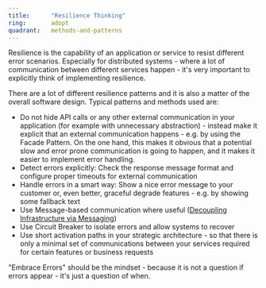 ```yaml
---
title:      "Resilience Thinking"
ring:       adopt
quadrant:   methods-and-patterns
---
```


Resilience is the capability of an application or service to resist different error scenarios. Especially for distributed systems - where a lot of communication between different services happen - it's very important to explicitly think of implementing resilience.

There are a lot of different resilience patterns and it is also a matter of the overall software design. Typical patterns and methods used are:

*   Do not hide API calls or any other external communication in your application (for example with unnecessary abstraction) - instead make it explicit that an external communication happens - e.g. by using the Facade Pattern. On the one hand, this makes it obvious that a potential slow and error prone communication is going to happen, and it makes it easier to implement error handling.
*   Detect errors explicitly: Check the response message format and configure proper timeouts for external communication
*   Handle errors in a smart way: Show a nice error message to your customer or, even better, graceful degrade features - e.g. by showing some fallback text
*   Use Message-based communication where useful ([Decoupling Infrastructure via Messaging](/methods-and-patterns/decoupling-infrastructure-via-messaging.html))
*   Use Circuit Breaker to isolate errors and allow systems to recover
*   Use short activation paths in your strategic architecture - so that there is only a minimal set of communications between your services required for certain features or business requests

"Embrace Errors" should be the mindset - because it is not a question if errors appear - it's just a question of when.
